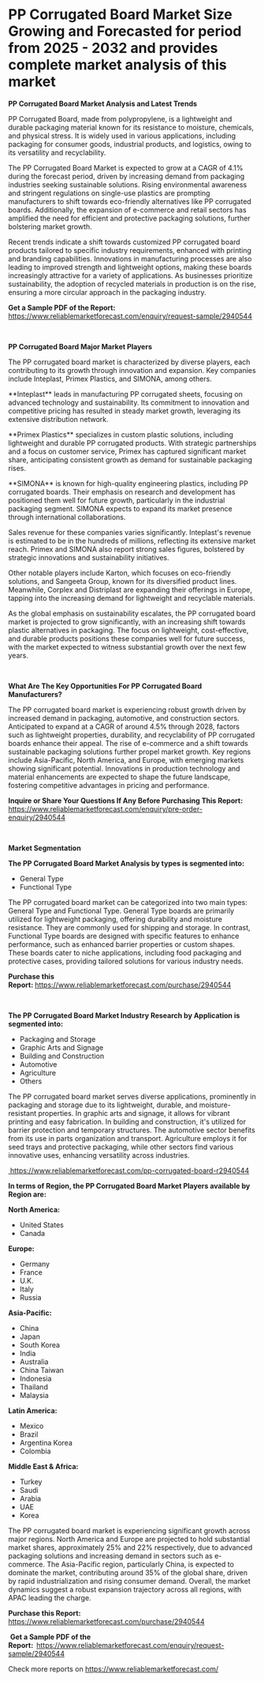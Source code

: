 <p><h1>PP Corrugated Board Market Size Growing and Forecasted for period from 2025 - 2032 and provides complete market analysis of this market</h1></p><p><strong>PP Corrugated Board Market Analysis and Latest Trends</strong></p>
<p><p>PP Corrugated Board, made from polypropylene, is a lightweight and durable packaging material known for its resistance to moisture, chemicals, and physical stress. It is widely used in various applications, including packaging for consumer goods, industrial products, and logistics, owing to its versatility and recyclability.</p><p>The PP Corrugated Board Market is expected to grow at a CAGR of 4.1% during the forecast period, driven by increasing demand from packaging industries seeking sustainable solutions. Rising environmental awareness and stringent regulations on single-use plastics are prompting manufacturers to shift towards eco-friendly alternatives like PP corrugated boards. Additionally, the expansion of e-commerce and retail sectors has amplified the need for efficient and protective packaging solutions, further bolstering market growth.</p><p>Recent trends indicate a shift towards customized PP corrugated board products tailored to specific industry requirements, enhanced with printing and branding capabilities. Innovations in manufacturing processes are also leading to improved strength and lightweight options, making these boards increasingly attractive for a variety of applications. As businesses prioritize sustainability, the adoption of recycled materials in production is on the rise, ensuring a more circular approach in the packaging industry.</p></p>
<p><strong>Get a Sample PDF of the Report:&nbsp;</strong> <a href="https://www.reliablemarketforecast.com/enquiry/request-sample/2940544?utm_campaign=2284&utm_medium=2&utm_source=Github&utm_content=ia&utm_term=15032025&utm_id=pp-corrugated-board">https://www.reliablemarketforecast.com/enquiry/request-sample/2940544</a></p>
<p>&nbsp;</p>
<p><strong>PP Corrugated Board Major Market Players</strong></p>
<p><p>The PP corrugated board market is characterized by diverse players, each contributing to its growth through innovation and expansion. Key companies include Inteplast, Primex Plastics, and SIMONA, among others.</p><p>**Inteplast** leads in manufacturing PP corrugated sheets, focusing on advanced technology and sustainability. Its commitment to innovation and competitive pricing has resulted in steady market growth, leveraging its extensive distribution network.</p><p>**Primex Plastics** specializes in custom plastic solutions, including lightweight and durable PP corrugated products. With strategic partnerships and a focus on customer service, Primex has captured significant market share, anticipating consistent growth as demand for sustainable packaging rises.</p><p>**SIMONA** is known for high-quality engineering plastics, including PP corrugated boards. Their emphasis on research and development has positioned them well for future growth, particularly in the industrial packaging segment. SIMONA expects to expand its market presence through international collaborations.</p><p>Sales revenue for these companies varies significantly. Inteplast's revenue is estimated to be in the hundreds of millions, reflecting its extensive market reach. Primex and SIMONA also report strong sales figures, bolstered by strategic innovations and sustainability initiatives.</p><p>Other notable players include Karton, which focuses on eco-friendly solutions, and Sangeeta Group, known for its diversified product lines. Meanwhile, Corplex and Distriplast are expanding their offerings in Europe, tapping into the increasing demand for lightweight and recyclable materials.</p><p>As the global emphasis on sustainability escalates, the PP corrugated board market is projected to grow significantly, with an increasing shift towards plastic alternatives in packaging. The focus on lightweight, cost-effective, and durable products positions these companies well for future success, with the market expected to witness substantial growth over the next few years.</p></p>
<p>&nbsp;</p>
<p><strong>What Are The Key Opportunities For PP Corrugated Board Manufacturers?</strong></p>
<p><p>The PP corrugated board market is experiencing robust growth driven by increased demand in packaging, automotive, and construction sectors. Anticipated to expand at a CAGR of around 4.5% through 2028, factors such as lightweight properties, durability, and recyclability of PP corrugated boards enhance their appeal. The rise of e-commerce and a shift towards sustainable packaging solutions further propel market growth. Key regions include Asia-Pacific, North America, and Europe, with emerging markets showing significant potential. Innovations in production technology and material enhancements are expected to shape the future landscape, fostering competitive advantages in pricing and performance.</p></p>
<p><strong>Inquire or Share Your Questions If Any Before Purchasing This Report:</strong> <a href="https://www.reliablemarketforecast.com/enquiry/pre-order-enquiry/2940544?utm_campaign=2284&utm_medium=2&utm_source=Github&utm_content=ia&utm_term=15032025&utm_id=pp-corrugated-board">https://www.reliablemarketforecast.com/enquiry/pre-order-enquiry/2940544</a></p>
<p>&nbsp;</p>
<p><strong>Market Segmentation</strong></p>
<p><strong>The PP Corrugated Board Market Analysis by types is segmented into:</strong></p>
<p><ul><li>General Type</li><li>Functional Type</li></ul></p>
<p><p>The PP corrugated board market can be categorized into two main types: General Type and Functional Type. General Type boards are primarily utilized for lightweight packaging, offering durability and moisture resistance. They are commonly used for shipping and storage. In contrast, Functional Type boards are designed with specific features to enhance performance, such as enhanced barrier properties or custom shapes. These boards cater to niche applications, including food packaging and protective cases, providing tailored solutions for various industry needs.</p></p>
<p><strong>Purchase this Report:&nbsp;</strong><a href="https://www.reliablemarketforecast.com/purchase/2940544?utm_campaign=2284&utm_medium=2&utm_source=Github&utm_content=ia&utm_term=15032025&utm_id=pp-corrugated-board">https://www.reliablemarketforecast.com/purchase/2940544</a></p>
<p>&nbsp;</p>
<p><strong>The PP Corrugated Board Market Industry Research by Application is segmented into:</strong></p>
<p><ul><li>Packaging and Storage</li><li>Graphic Arts and Signage</li><li>Building and Construction</li><li>Automotive</li><li>Agriculture</li><li>Others</li></ul></p>
<p><p>The PP corrugated board market serves diverse applications, prominently in packaging and storage due to its lightweight, durable, and moisture-resistant properties. In graphic arts and signage, it allows for vibrant printing and easy fabrication. In building and construction, it's utilized for barrier protection and temporary structures. The automotive sector benefits from its use in parts organization and transport. Agriculture employs it for seed trays and protective packaging, while other sectors find various innovative uses, enhancing versatility across industries.</p></p>
<p><a href="https://www.reliablemarketforecast.com/pp-corrugated-board-r2940544?utm_campaign=2284&utm_medium=2&utm_source=Github&utm_content=ia&utm_term=15032025&utm_id=pp-corrugated-board">&nbsp;https://www.reliablemarketforecast.com/pp-corrugated-board-r2940544</a></p>
<p><strong>In terms of Region, the PP Corrugated Board Market Players available by Region are:</strong></p>
<p>
    <p> <strong> North America: </strong>
        <ul>
            <li>United States</li>
            <li>Canada</li>
        </ul>
        </p> 
    <p> <strong> Europe: </strong>
        <ul>
            <li>Germany</li>
            <li>France</li>
            <li>U.K.</li>
            <li>Italy</li>
            <li>Russia</li>
        </ul>
        </p> 
    <p> <strong> Asia-Pacific: </strong>
        <ul>
            <li>China</li>
            <li>Japan</li>
            <li>South Korea</li>
            <li>India</li>
            <li>Australia</li>
            <li>China Taiwan</li>
            <li>Indonesia</li>
            <li>Thailand</li>
            <li>Malaysia</li>
        </ul>
        </p> 
    <p> <strong> Latin America: </strong>
        <ul>
            <li>Mexico</li>
            <li>Brazil</li>
            <li>Argentina Korea</li>
            <li>Colombia</li>
        </ul>
        </p> 
    <p> <strong> Middle East & Africa: </strong>
        <ul>
            <li>Turkey</li>
            <li>Saudi</li>
            <li>Arabia</li>
            <li>UAE</li>
            <li>Korea</li>
        </ul>
    </p>
    </p>
<p><p>The PP corrugated board market is experiencing significant growth across major regions. North America and Europe are projected to hold substantial market shares, approximately 25% and 22% respectively, due to advanced packaging solutions and increasing demand in sectors such as e-commerce. The Asia-Pacific region, particularly China, is expected to dominate the market, contributing around 35% of the global share, driven by rapid industrialization and rising consumer demand. Overall, the market dynamics suggest a robust expansion trajectory across all regions, with APAC leading the charge.</p></p>
<p><strong>Purchase this Report: </strong><a href="https://www.reliablemarketforecast.com/purchase/2940544?utm_campaign=2284&utm_medium=2&utm_source=Github&utm_content=ia&utm_term=15032025&utm_id=pp-corrugated-board">https://www.reliablemarketforecast.com/purchase/2940544</a></p>
<p>&nbsp;<strong>Get a Sample PDF of the Report:&nbsp;&nbsp;</strong><a href="https://www.reliablemarketforecast.com/enquiry/request-sample/2940544?utm_campaign=2284&utm_medium=2&utm_source=Github&utm_content=ia&utm_term=15032025&utm_id=pp-corrugated-board">https://www.reliablemarketforecast.com/enquiry/request-sample/2940544</a></p>
<p><strong></strong></p>
<p>Check more reports on <a href="https://www.reliablemarketforecast.com/?utm_campaign=2284&utm_medium=2&utm_source=Github&utm_content=ia&utm_term=15032025&utm_id=pp-corrugated-board">https://www.reliablemarketforecast.com/</a></p>